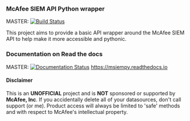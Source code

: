 ### McAfee SIEM API Python wrapper
MASTER: [![Build Status](https://travis-ci.org/mfesiem/msiempy.svg?branch=master)](https://travis-ci.org/mfesiem/msiempy)

This project aims to provide a basic API wrapper around the McAfee SIEM API to help make it more 
accessible and pythonic. 

### Documentation on Read the docs
MASTER: [![Documentation Status](https://readthedocs.org/projects/msiempy/badge/?version=latest)](https://msiempy.readthedocs.io/en/latest/?badge=latest)
https://msiempy.readthedocs.io

#### Disclaimer
This is an **UNOFFICIAL** project and is **NOT** sponsored or supported by **McAfee, Inc**. If you accidentally delete all of your datasources, don't call support (or me). Product access will always be limited to 'safe' methods and with respect to McAfee's intellectual property.
